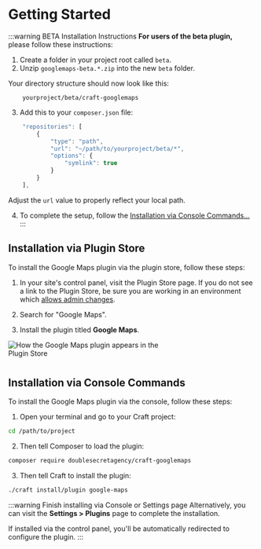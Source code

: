 # Getting Started


:::warning BETA Installation Instructions
**For users of the beta plugin,** please follow these instructions:

1. Create a folder in your project root called `beta`.
2. Unzip `googlemaps-beta.*.zip` into the new `beta` folder.

Your directory structure should now look like this:

```
    yourproject/beta/craft-googlemaps
``` 

3. Add this to your `composer.json` file:

```js
    "repositories": [
        {
            "type": "path",
            "url": "~/path/to/yourproject/beta/*",
            "options": {
                "symlink": true
            }
        }
    ],
```

Adjust the `url` value to properly reflect your local path.

4. To complete the setup, follow the [Installation via Console Commands...](#installation-via-console-commands)
:::


## Installation via Plugin Store

To install the Google Maps plugin via the plugin store, follow these steps:

1. In your site's control panel, visit the Plugin Store page. If you do not see a link to the Plugin Store, be sure you are working in an environment which [allows admin changes](https://craftcms.com/docs/3.x/config/config-settings.html#allowadminchanges).

2. Search for "Google Maps".

3. Install the plugin titled **Google Maps**.

<img class="dropshadow" :src="$withBase('/images/getting-started/plugin-store.png')" alt="How the Google Maps plugin appears in the Plugin Store" style="max-width:345px; margin-bottom:10px;">

## Installation via Console Commands

To install the Google Maps plugin via the console, follow these steps:

1. Open your terminal and go to your Craft project:

```sh
cd /path/to/project
```

2. Then tell Composer to load the plugin:

```sh
composer require doublesecretagency/craft-googlemaps
```

3. Then tell Craft to install the plugin:

```sh
./craft install/plugin google-maps
```

:::warning Finish installing via Console or Settings page
Alternatively, you can visit the **Settings > Plugins** page to complete the installation.

If installed via the control panel, you'll be automatically redirected to configure the plugin.
:::
